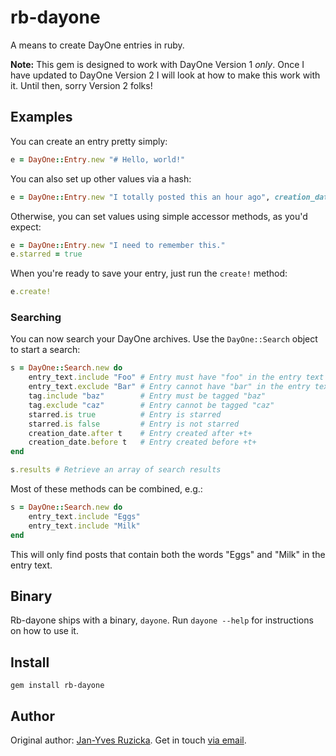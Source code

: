 # rb-dayone

A means to create DayOne entries in ruby.

**Note:** This gem is designed to work with DayOne Version 1 _only_. Once I
have updated to DayOne Version 2 I will look at how to make this work with it.
Until then, sorry Version 2 folks!

## Examples

You can create an entry pretty simply:

```ruby
e = DayOne::Entry.new "# Hello, world!"
```

You can also set up other values via a hash:

```ruby
e = DayOne::Entry.new "I totally posted this an hour ago", creation_date: Time.now-3600
```

Otherwise, you can set values using simple accessor methods, as you'd expect:

```ruby
e = DayOne::Entry.new "I need to remember this."
e.starred = true
```

When you're ready to save your entry, just run the `create!` method:

```ruby
e.create!
```

### Searching

You can now search your DayOne archives. Use the `DayOne::Search` object to
start a search:

```ruby
s = DayOne::Search.new do
    entry_text.include "Foo" # Entry must have "foo" in the entry text
    entry_text.exclude "Bar" # Entry cannot have "bar" in the entry text
    tag.include "baz"        # Entry must be tagged "baz"
    tag.exclude "caz"        # Entry cannot be tagged "caz"
    starred.is true          # Entry is starred
    starred.is false         # Entry is not starred
    creation_date.after t    # Entry created after +t+
    creation_date.before t   # Entry created before +t+
end

s.results # Retrieve an array of search results
```

Most of these methods can be combined, e.g.:

```ruby
s = DayOne::Search.new do
    entry_text.include "Eggs"
    entry_text.include "Milk"
end
```

This will only find posts that contain both the words "Eggs" and "Milk" in the
entry text.

## Binary

Rb-dayone ships with a binary, `dayone`. Run `dayone --help` for instructions
on how to use it.

## Install

```shell
gem install rb-dayone
```

## Author

Original author: [Jan-Yves Ruzicka](http://www.1klb.com). Get in touch
[via email](mailto:jan@1klb.com).
